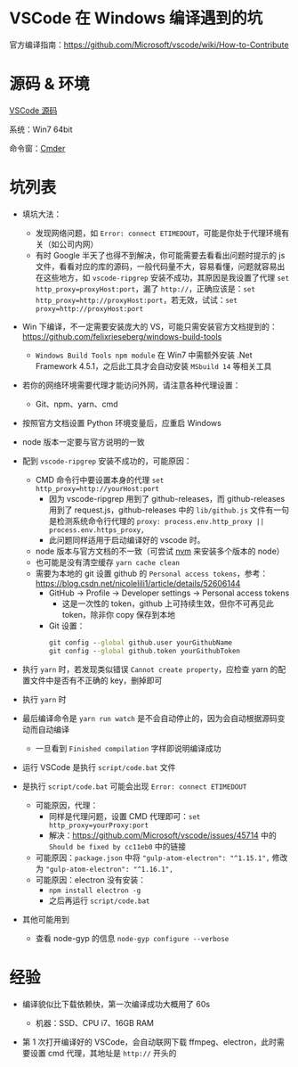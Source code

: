 

# VSCode 在 Windows 编译遇到的坑
官方编译指南：https://github.com/Microsoft/vscode/wiki/How-to-Contribute




# 源码 & 环境
[VSCode 源码](https://github.com/Microsoft/vscode/commit/c05e57d91e50d53d487a9113c1553ca73311fa6c)

系统：Win7 64bit

命令窗：[Cmder](http://cmder.net/)




# 坑列表

- 填坑大法：
  - 发现网络问题，如 `Error: connect ETIMEDOUT`，可能是你处于代理环境有关（如公司内网）
  - 有时 Google 半天了也得不到解决，你可能需要去看看出问题时提示的 js 文件，看看对应的库的源码，一般代码量不大，容易看懂，问题就容易出在这些地方，如 `vscode-ripgrep` 安装不成功，其原因是我设置了代理 `set http_proxy=proxyHost:port`，漏了 `http://`，正确应该是：`set http_proxy=http://proxyHost:port`，若无效，试试：`set proxy=http://proxyHost:port`


- Win 下编译，不一定需要安装庞大的 VS，可能只需安装官方文档提到的：https://github.com/felixrieseberg/windows-build-tools
  - `Windows Build Tools npm module` 在 Win7 中需额外安装 .Net Framework 4.5.1，之后此工具才会自动安装 `MSbuild 14` 等相关工具

- 若你的网络环境需要代理才能访问外网，请注意各种代理设置：
  - Git、npm、yarn、cmd

- 按照官方文档设置 Python 环境变量后，应重启 Windows

- node 版本一定要与官方说明的一致

- 配到 `vscode-ripgrep` 安装不成功的，可能原因：
  - CMD 命令行中要设置本身的代理 `set http_proxy=http://yourHost:port`
    - 因为 vscode-ripgrep 用到了 github-releases，而 github-releases 用到了 request.js，github-releases 中的 `lib/github.js` 文件有一句是检测系统命令行代理的 `proxy: process.env.http_proxy || process.env.https_proxy,`
    - 此问题同样适用于启动编译好的 vscode 时。
  - node 版本与官方文档的不一致（可尝试 [nvm](https://github.com/creationix/nvm) 来安装多个版本的 node）
  - 也可能是没有清空缓存 `yarn cache clean`
  - 需要为本地的 git 设置 github 的 `Personal access tokens`，参考：https://blog.csdn.net/nicolelili1/article/details/52606144
    - GitHub -> Profile -> Developer settings -> Personal access tokens
      -  这是一次性的 token，github 上可持续生效，但你不可再见此 token，除非你 copy 保存到本地
    - Git 设置：
      ```cmd
      git config --global github.user yourGithubName
      git config --global github.token yourGithubToken
      ```

- 执行 `yarn` 时，若发现类似错误 `Cannot create property`，应检查 yarn 的配置文件中是否有不正确的 key，删掉即可


- 执行 `yarn` 时

- 最后编译命令是 `yarn run watch` 是不会自动停止的，因为会自动根据源码变动而自动编译
  - 一旦看到 `Finished compilation` 字样即说明编译成功

- 运行 VSCode 是执行 `script/code.bat` 文件

- 是执行 `script/code.bat` 可能会出现 `Error: connect ETIMEDOUT`
  - 可能原因，代理：
    - 同样是代理问题，设置 CMD 代理即可：`set http_proxy=yourProxy:port`
    - 解决：https://github.com/Microsoft/vscode/issues/45714 中的 `Should be fixed by cc11eb0` 中的链接
  - 可能原因：`package.json` 中将 `"gulp-atom-electron": "^1.15.1",` 修改为 `"gulp-atom-electron": "^1.16.1",`
  - 可能原因：electron 没有安装：
    - `npm install electron -g`
    - 之后再运行 `script/code.bat`

- 其他可能用到
  - 查看 node-gyp 的信息 `node-gyp configure --verbose`

# 经验
- 编译貌似比下载依赖快，第一次编译成功大概用了 60s
  - 机器：SSD、CPU i7、16GB RAM

- 第 1 次打开编译好的 VSCode，会自动联网下载 ffmpeg、electron，此时需要设置 cmd 代理，其地址是 `http://` 开头的
